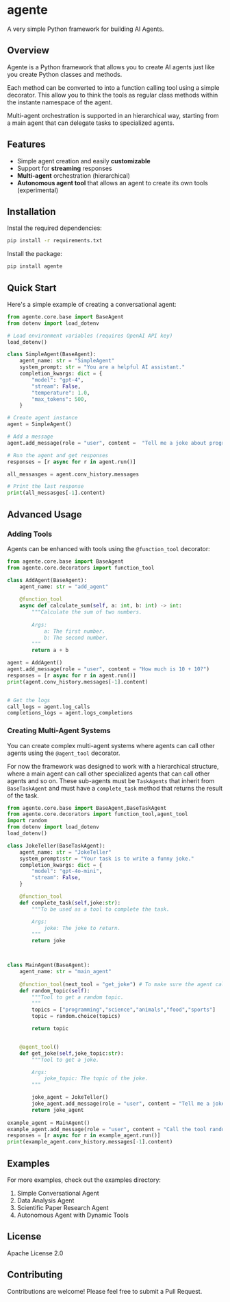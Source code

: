 # agente

A very simple Python framework for building AI Agents. 

## Overview

Agente is a Python framework that allows you to create AI agents just like you create Python classes and methods. 

Each method can be converted to into a function calling tool using a simple decorator. This allow you to think the tools as regular class methods within the instante namespace of the agent. 

Multi-agent orchestration is supported in an hierarchical way, starting from a main agent that can delegate tasks to specialized agents. 


## Features

- Simple agent creation and easily **customizable**
- Support for **streaming** responses
- **Multi-agent** orchestration (hierarchical)
- **Autonomous agent tool**  that allows an agent to create its own tools (experimental)

## Installation

Instal the required dependencies:

```bash
pip install -r requirements.txt
```

Install the package:

```bash
pip install agente
```



## Quick Start

Here's a simple example of creating a conversational agent:

```python
from agente.core.base import BaseAgent
from dotenv import load_dotenv

# Load environment variables (requires OpenAI API key)
load_dotenv()

class SimpleAgent(BaseAgent):
    agent_name: str = "SimpleAgent"
    system_prompt: str = "You are a helpful AI assistant."
    completion_kwargs: dict = {
        "model": "gpt-4",
        "stream": False,
        "temperature": 1.0,
        "max_tokens": 500,
    }

# Create agent instance
agent = SimpleAgent()

# Add a message
agent.add_message(role = "user", content =  "Tell me a joke about programming.")

# Run the agent and get responses
responses = [r async for r in agent.run()]

all_messasges = agent.conv_history.messages

# Print the last response
print(all_messasges[-1].content)
```

## Advanced Usage

### Adding Tools

Agents can be enhanced with tools using the `@function_tool` decorator:

```python
from agente.core.base import BaseAgent
from agente.core.decorators import function_tool

class AddAgent(BaseAgent):
    agent_name: str = "add_agent"
    
    @function_tool
    async def calculate_sum(self, a: int, b: int) -> int:
        """Calculate the sum of two numbers.
        
        Args:
            a: The first number.
            b: The second number.        
        """
        return a + b

agent = AddAgent()
agent.add_message(role = "user", content = "How much is 10 + 10?")
responses = [r async for r in agent.run()]
print(agent.conv_history.messages[-1].content)


# Get the logs
call_logs = agent.log_calls
completions_logs = agent.logs_completions
```

### Creating Multi-Agent Systems

You can create complex multi-agent systems where agents can call other agents using the `@agent_tool` decorator. 

For now the framework was designed to work with a hierarchical structure, where a main agent can call other specialized agents that can call other agents and so on. These sub-agents must be `TaskAgents` that inherit from `BaseTaskAgent` and must have a `complete_task` method that returns the result of the task.

```python
from agente.core.base import BaseAgent,BaseTaskAgent
from agente.core.decorators import function_tool,agent_tool
import random
from dotenv import load_dotenv
load_dotenv()

class JokeTeller(BaseTaskAgent):
    agent_name: str = "JokeTeller"
    system_prompt:str = "Your task is to write a funny joke."
    completion_kwargs: dict = {
        "model": "gpt-4o-mini",
        "stream": False,
    }

    @function_tool
    def complete_task(self,joke:str):
        """To be used as a tool to complete the task.

        Args:
            joke: The joke to return.
        """
        return joke



class MainAgent(BaseAgent):
    agent_name: str = "main_agent"
    
    @function_tool(next_tool = "get_joke") # To make sure the agent calls the get_joke tool we add the next_tool argument to force it.
    def random_topic(self):
        """Tool to get a random topic.
        """
        topics = ["programming","science","animals","food","sports"]
        topic = random.choice(topics)

        return topic


    @agent_tool()
    def get_joke(self,joke_topic:str):
        """Tool to get a joke.

        Args:
            joke_topic: The topic of the joke.
        """

        joke_agent = JokeTeller()
        joke_agent.add_message(role = "user", content = "Tell me a joke about " + joke_topic)
        return joke_agent
    
example_agent = MainAgent()
example_agent.add_message(role = "user", content = "Call the tool random_topic to get a random topic and then tell  me a joke about it")
responses = [r async for r in example_agent.run()]
print(example_agent.conv_history.messages[-1].content)
```

## Examples

For more examples, check out the examples directory:

1. Simple Conversational Agent
2. Data Analysis Agent
3. Scientific Paper Research Agent
4. Autonomous Agent with Dynamic Tools

## License

Apache License 2.0

## Contributing

Contributions are welcome! Please feel free to submit a Pull Request.
